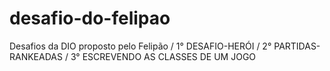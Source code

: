# desafio-do-felipao
Desafios da DIO proposto pelo Felipão
/ 1° DESAFIO-HERÓI 
/ 2° PARTIDAS-RANKEADAS
/ 3° ESCREVENDO AS CLASSES DE UM JOGO 
